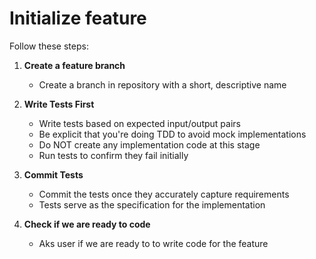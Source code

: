 # Initialize feature

Follow these steps:

1. **Create a feature branch**
   - Create a branch in repository with a short, descriptive name

2. **Write Tests First**
   - Write tests based on expected input/output pairs
   - Be explicit that you're doing TDD to avoid mock implementations
   - Do NOT create any implementation code at this stage
   - Run tests to confirm they fail initially

3. **Commit Tests**
   - Commit the tests once they accurately capture requirements
   - Tests serve as the specification for the implementation

4. **Check if we are ready to code**
   - Aks user if we are ready to to write code for the feature